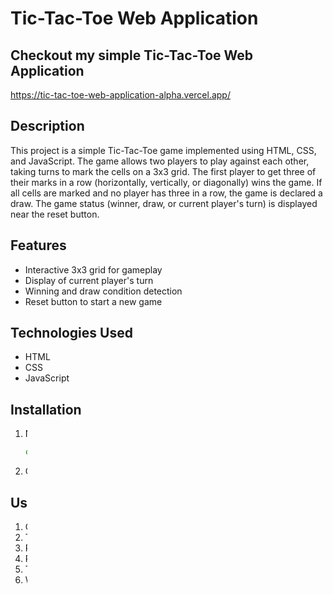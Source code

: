 # Tic-Tac-Toe Web Application

## Checkout my simple Tic-Tac-Toe Web Application

https://tic-tac-toe-web-application-alpha.vercel.app/

## Description

This project is a simple Tic-Tac-Toe game implemented using HTML, CSS, and JavaScript. The game allows two players to play against each other, taking turns to mark the cells on a 3x3 grid. The first player to get three of their marks in a row (horizontally, vertically, or diagonally) wins the game. If all cells are marked and no player has three in a row, the game is declared a draw. The game status (winner, draw, or current player's turn) is displayed near the reset button.

## Features

- Interactive 3x3 grid for gameplay
- Display of current player's turn
- Winning and draw condition detection
- Reset button to start a new game

## Technologies Used

- HTML
- CSS
- JavaScript

## Installation

1. Navigate to the project directory:

    ```bash
    cd tic-tac-toe
    ```

3. Open the `index.html` file in your web browser to start the game.

## Usage

1. Open the `index.html` file in your web browser.
2. The game board will be displayed with an empty 3x3 grid.
3. Player X starts the game by clicking on an empty cell.
4. Players take turns clicking on empty cells to mark their symbol (X or O).
5. The game status will display the current player's turn.
6. When a player wins or the game is a draw, the status will update to show the result.
7. Click the "Reset Game" button to start a new game.

## Code Overview

### HTML

The HTML file (`index.html`) defines the structure of the game board and includes the CSS and JavaScript files.

### CSS

The CSS file (`styles.css`) styles the game board, cells, and game status.

### JavaScript

The JavaScript file (`script.js`) contains the game logic, including:

- Handling cell clicks
- Checking for winning conditions
- Updating the game status
- Resetting the game

## Future Enhancements

- Add an AI opponent to play against the computer.
- Implement score tracking to keep track of wins, losses, and draws.
- Improve the user interface with animations and better styling.
- Make the game responsive for various screen sizes.

## Contributing

Contributions are welcome! Please fork the repository and create a pull request with your changes.

## License

This project is licensed under the MIT License. See the [LICENSE](LICENSE) file for details.

## Acknowledgments

- Thanks to the developers of HTML, CSS, and JavaScript for making web development accessible and fun.

---

Feel free to customize this README file according to your project's specific details and requirements.
